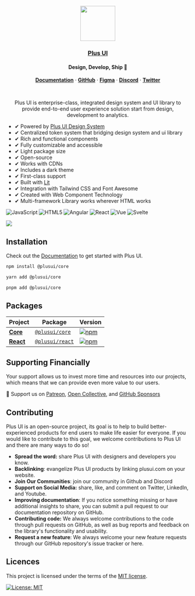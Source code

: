 <p align="center">
  <a href="https://plusui.com">
    <img src="https://www.plusui.com/_astro/plus-ui-logo.byE1TWhg_Z1cq0tM.svg" height="96">
    <h3 align="center">Plus UI</h3>
  </a>
</p>

<h4 align="center">Design, Develop, Ship 🚀</h4>

<p align="center">
  <a href="https://docs.plusui.com"><strong>Documentation</strong></a> ·
  <a href="https://github.com/plus-ui/core"><strong>GitHub</strong></a> ·
  <a href="https://www.figma.com/@plusui"><strong>Figma</strong></a> ·
  <a href="https://discord.gg/ezAES5c9"><strong>Discord</strong></a> ·
  <a href="https://twitter.com/PlusUI_Official"><strong>Twitter</strong></a>
</p>
<br/>
<p align="center">
  Plus UI is enterprise-class, integrated design system and UI library to provide end-to-end user experience solution start from design, development to analytics.
</p>

- ✔ Powered by [Plus UI Design System](https://www.figma.com/community/file/1310670219738074447/plus-ui-design-system)
- ✔ Centralized token system that bridging design system and ui library
- ✔ Rich and functional components
- ✔ Fully customizable and accessible
- ✔ Light package size
- ✔ Open-source
- ✔ Works with CDNs
- ✔ Includes a dark theme
- ✔ First-class support
- ✔ Built with [Lit](https://lit.dev/)
- ✔ Integration with Tailwind CSS and Font Awesome
- ✔ Created with Web Component Technology
- ✔ Multi-framework Library works wherever HTML works

![JavaScript](https://img.shields.io/badge/JavaScript-yellow?style=flat-square&logo=javascript&logoColor=white)
![HTML5](https://img.shields.io/badge/HTML5-orange?style=flat-square&logo=html5&logoColor=white)
![Angular](https://img.shields.io/badge/Angular-red?style=flat-square&logo=angular&logoColor=white)
![React](https://img.shields.io/badge/React-blue?style=flat-square&logo=react&logoColor=white)
![Vue](https://img.shields.io/badge/Vue-green?style=flat-square&logo=vue.js&logoColor=white)
![Svelte](https://img.shields.io/badge/Svelte-orange?style=flat-square&logo=svelte&logoColor=white)

[![](https://data.jsdelivr.com/v1/package/npm/@plusui/core/badge?style=rounded)](https://www.jsdelivr.com/package/npm/@plusui/core)

## Installation

Check out the [Documentation](https://docs.plusui.com) to get started with Plus UI.

```bash
npm install @plusui/core
```

```bash
yarn add @plusui/core
```

```bash
pnpm add @plusui/core
```

## Packages

| Project | Package | Version |
| ------- | ------- | ------- |
| [**Core**](https://github.com/plus-ui/core/) | [`@plusui/core`](https://www.npmjs.com/package/@plusui/core) | [![npm](https://img.shields.io/npm/v/@plusui/core?style=flat-square)](https://www.npmjs.com/package/@plusui/core) |
| [**React**](https://github.com/plus-ui/react/) | [`@plusui/react`](https://www.npmjs.com/package/@plusui/react) | [![npm](https://img.shields.io/npm/v/@plusui/react?style=flat-square)](https://www.npmjs.com/package/@plusui/react) |

## Supporting Financially

Your support allows us to invest more time and resources into our projects, which means that we can provide even more value to our users.

🚀 Support us on [Patreon](https://www.patreon.com/PlusUI), [Open Collective](https://opencollective.com/plus-ui), and [GitHub Sponsors](https://github.com/plus-ui)


## Contributing
Plus UI is an open-source project, its goal is to help to build better-experienced products for end users to make life easier for everyone. If you would like to contribute to this goal, we welcome contributions to Plus UI and there are many ways to do so!
- **Spread the word:** share Plus UI with designers and developers you know.
- **Backlinking**: evangelize Plus UI products by linking plusui.com on your website.
- **Join Our Communities**: join our community in Github and Discord
- **Support on Social Media:** share, like, and comment on Twitter, LinkedIn, and Youtube.
- **Improving documentation**: If you notice something missing or have additional insights to share, you can submit a pull request to our documentation repository on GitHub.
- **Contributing code:** We always welcome contributions to the code through pull requests on GitHub, as well as bug reports and feedback on the library's functionality and usability.
- **Request a new feature**: We always welcome your new feature requests through our GitHub repository's issue tracker or here. 

## Licences

This project is licensed under the terms of the [MIT license](https://github.com/plus-ui/core/blob/main/LICENSE).

[![License: MIT](https://img.shields.io/badge/License-MIT-yellow.svg)]([https://opensource.org/licenses/MIT](https://github.com/plus-ui/core/blob/main/LICENSE)https://github.com/plus-ui/core/blob/main/LICENSE)

